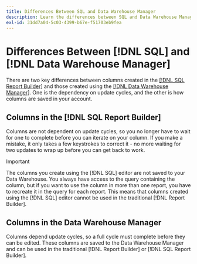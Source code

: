 ```yaml
---
title: Differences Between SQL and Data Warehouse Manager
description: Learn the differences between SQL and Data Warehouse Manager.
exl-id: 31dd7a04-5c03-4399-b67e-f51703eb9fea
---
```

# Differences Between [!DNL SQL] and [!DNL Data Warehouse Manager]

There are two key differences between columns created in the [[!DNL SQL Report Builder]](../dev-reports/sql-rpt-bldr.md) and those created using the [[!DNL Data Warehouse Manager]](../data-warehouse-mgr/creating-calculated-columns.md). One is the dependency on update cycles, and the other is how columns are saved in your account.

## Columns in the [!DNL SQL Report Builder]

Columns are not dependent on update cycles, so you no longer have to wait for one to complete before you can iterate on your column. If you make a mistake, it only takes a few keystrokes to correct it - no more waiting for two updates to wrap up before you can get back to work.

>[!IMPORTANT]
>
>The columns you create using the [!DNL SQL] editor are not saved to your Data Warehouse. You always have access to the query containing the column, but if you want to use the column in more than one report, you have to recreate it in the query for each report. This means that columns created using the [!DNL SQL] editor cannot be used in the traditional [!DNL Report Builder].

## Columns in the Data Warehouse Manager

Columns depend update cycles, so a full cycle must complete before they can be edited. These columns are saved to the Data Warehouse Manager and can be used in the traditional [!DNL Report Builder] or [!DNL SQL Report Builder].
